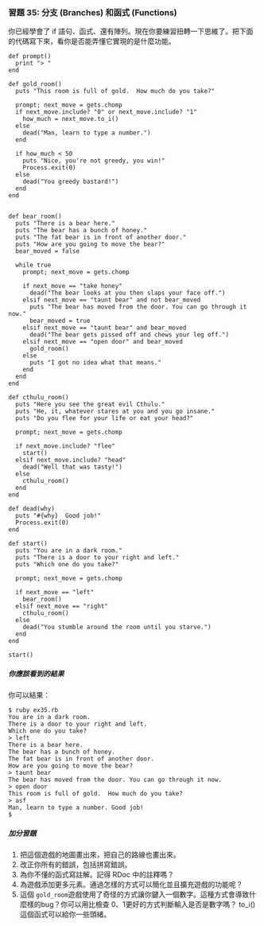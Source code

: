 ### 習題 35: 分支 (Branches) 和函式 (Functions)

你已經學會了 if 語句、函式、還有陣列。現在你要練習扭轉一下思維了。把下面的代碼寫下來，看你是否能弄懂它實現的是什麼功能。

    def prompt()
      print "> "
    end

    def gold_room()
      puts "This room is full of gold.  How much do you take?"

      prompt; next_move = gets.chomp
      if next_move.include? "0" or next_move.include? "1"
        how_much = next_move.to_i()
      else
        dead("Man, learn to type a number.")
      end

      if how_much < 50
        puts "Nice, you're not greedy, you win!"
        Process.exit(0)
      else
        dead("You greedy bastard!")
      end
    end


    def bear_room()
      puts "There is a bear here."
      puts "The bear has a bunch of honey."
      puts "The fat bear is in front of another door."
      puts "How are you going to move the bear?"
      bear_moved = false

      while true
        prompt; next_move = gets.chomp

        if next_move == "take honey"
          dead("The bear looks at you then slaps your face off.")
        elsif next_move == "taunt bear" and not bear_moved
          puts "The bear has moved from the door. You can go through it now."
          bear_moved = true
        elsif next_move == "taunt bear" and bear_moved
          dead("The bear gets pissed off and chews your leg off.")
        elsif next_move == "open door" and bear_moved
          gold_room()
        else
          puts "I got no idea what that means."
        end
      end
    end

    def cthulu_room()
      puts "Here you see the great evil Cthulu."
      puts "He, it, whatever stares at you and you go insane."
      puts "Do you flee for your life or eat your head?"

      prompt; next_move = gets.chomp

      if next_move.include? "flee"
        start()
      elsif next_move.include? "head"
        dead("Well that was tasty!")
      else
        cthulu_room()
      end
    end

    def dead(why)
      puts "#{why}  Good job!"
      Process.exit(0)
    end

    def start()
      puts "You are in a dark room."
      puts "There is a door to your right and left."
      puts "Which one do you take?"

      prompt; next_move = gets.chomp

      if next_move == "left"
        bear_room()
      elsif next_move == "right"
        cthulu_room()
      else
        dead("You stumble around the room until you starve.")
      end
    end

    start()

##### 你應該看到的結果

你可以結果：

    $ ruby ex35.rb
    You are in a dark room.
    There is a door to your right and left.
    Which one do you take?
    > left
    There is a bear here.
    The bear has a bunch of honey.
    The fat bear is in front of another door.
    How are you going to move the bear?
    > taunt bear
    The bear has moved from the door. You can go through it now.
    > open door
    This room is full of gold.  How much do you take?
    > asf
    Man, learn to type a number. Good job!
    $

##### 加分習題

1. 把這個遊戲的地圖畫出來，把自己的路線也畫出來。
2. 改正你所有的錯誤，包括拼寫錯誤。
3. 為你不懂的函式寫註解。記得 RDoc 中的註釋嗎？
4. 為遊戲添加更多元素。通過怎樣的方式可以簡化並且擴充遊戲的功能呢？
5. 這個 `gold_room`遊戲使用了奇怪的方式讓你鍵入一個數字。這種方式會導致什麼樣的bug？你可以用比檢查 0、1更好的方式判斷輸入是否是數字嗎？ to_i() 這個函式可以給你一些頭緒。